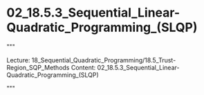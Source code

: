 # 02_18.5.3_Sequential_Linear-Quadratic_Programming_(SLQP)

"""

Lecture: 18_Sequential_Quadratic_Programming/18.5_Trust-Region_SQP_Methods
Content: 02_18.5.3_Sequential_Linear-Quadratic_Programming_(SLQP)

"""


